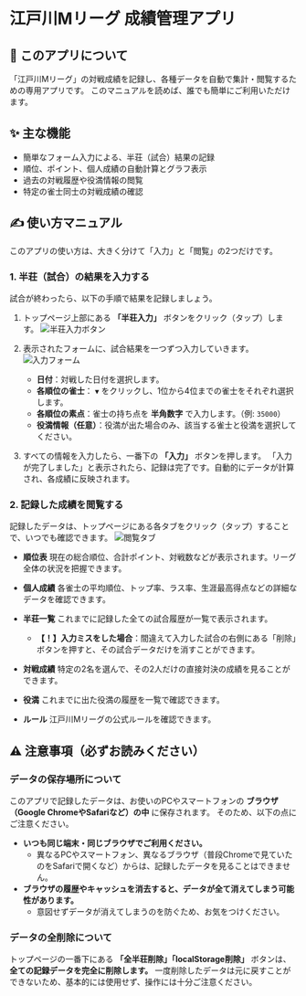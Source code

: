 # 江戸川Mリーグ 成績管理アプリ

## 📖 このアプリについて

「江戸川Mリーグ」の対戦成績を記録し、各種データを自動で集計・閲覧するための専用アプリです。
このマニュアルを読めば、誰でも簡単にご利用いただけます。

## ✨ 主な機能

* 簡単なフォーム入力による、半荘（試合）結果の記録
* 順位、ポイント、個人成績の自動計算とグラフ表示
* 過去の対戦履歴や役満情報の閲覧
* 特定の雀士同士の対戦成績の確認

## ✍️ 使い方マニュアル

このアプリの使い方は、大きく分けて「入力」と「閲覧」の2つだけです。

### 1. 半荘（試合）の結果を入力する

試合が終わったら、以下の手順で結果を記録しましょう。

1.  トップページ上部にある **「半荘入力」** ボタンをクリック（タップ）します。
    ![半荘入力ボタン](https://i.imgur.com/kS94b2W.png)

2.  表示されたフォームに、試合結果を一つずつ入力していきます。
    ![入力フォーム](https://i.imgur.com/hQ51E8J.png)
    * **日付**：対戦した日付を選択します。
    * **各順位の雀士**： `▼` をクリックし、1位から4位までの雀士をそれぞれ選択します。
    * **各順位の素点**：雀士の持ち点を **半角数字** で入力します。（例: `35000`）
    * **役満情報（任意）**：役満が出た場合のみ、該当する雀士と役満を選択してください。

3.  すべての情報を入力したら、一番下の **「入力」** ボタンを押します。
    「入力が完了しました」と表示されたら、記録は完了です。自動的にデータが計算され、各成績に反映されます。

### 2. 記録した成績を閲覧する

記録したデータは、トップページにある各タブをクリック（タップ）することで、いつでも確認できます。
![閲覧タブ](https://i.imgur.com/jV7vE0P.png)

* **順位表**
    現在の総合順位、合計ポイント、対戦数などが表示されます。リーグ全体の状況を把握できます。

* **個人成績**
    各雀士の平均順位、トップ率、ラス率、生涯最高得点などの詳細なデータを確認できます。

* **半荘一覧**
    これまでに記録した全ての試合履歴が一覧で表示されます。
    * **【！】入力ミスをした場合**：間違えて入力した試合の右側にある「削除」ボタンを押すと、その試合データだけを消すことができます。

* **対戦成績**
    特定の2名を選んで、その2人だけの直接対決の成績を見ることができます。

* **役満**
    これまでに出た役満の履歴を一覧で確認できます。

* **ルール**
    江戸川Mリーグの公式ルールを確認できます。

## ⚠️ 注意事項（必ずお読みください）

### データの保存場所について

このアプリで記録したデータは、お使いのPCやスマートフォンの **ブラウザ（Google ChromeやSafariなど）の中** に保存されます。
そのため、以下の点にご注意ください。

* **いつも同じ端末・同じブラウザでご利用ください。**
    * 異なるPCやスマートフォン、異なるブラウザ（普段Chromeで見ていたのをSafariで開くなど）からは、記録したデータを見ることはできません。
* **ブラウザの履歴やキャッシュを消去すると、データが全て消えてしまう可能性があります。**
    * 意図せずデータが消えてしまうのを防ぐため、お気をつけください。

### データの全削除について

トップページの一番下にある **「全半荘削除」「localStorage削除」** ボタンは、**全ての記録データを完全に削除します。**
一度削除したデータは元に戻すことができないため、基本的には使用せず、操作には十分ご注意ください。

